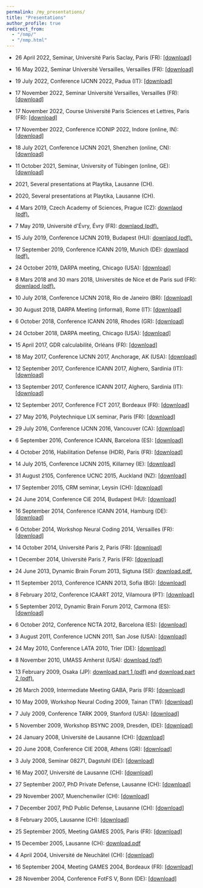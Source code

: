 ```yaml
---
permalink: /my_presentations/
title: "Presentations"
author_profile: true
redirect_from: 
  - "/nmp/"
  - "/nmp.html"
---
```



* 26 April 2022, Seminar, Université Paris Saclay, Paris (FR): [[download]](/files/presentations/JCabessa_26-04-22.pdf.zip)
* 16 May 2022, Seminar Université Versailles, Versailles (FR): [[download]](/files/presentations/JCabessa_16-05-22.pdf.zip)
* 19 July 2022, Conference IJCNN 2022, Padua (IT): [[download]](/files/presentations/JCabessa_19-07-22.pdf.zip)
* 17 November 2022, Seminar Université Versailles, Versailles (FR): [[download]](/files/presentations/JCabessa_17-11-22.pdf.zip)
* 17 November 2022, Course Université Paris Sciences et Lettres, Paris (FR): [[download]](/files/presentations/JCabessa_24-11-22.pdf.zip)
* 17 November 2022, Conference ICONIP 2022, Indore (online, IN): [[download]](/files/presentations/JCabessa_25-11-22.pdf.zip)

* 18 July 2021, Conference IJCNN 2021, Shenzhen (online, CN): [[download]](/files/presentations/JCabessa_18-07-21.pdf.zip)
* 11 October 2021, Seminar, University of Tübingen (online, GE): [[download]](/files/presentations/JCabessa_11-10-21.pdf.zip)
* 2021, Several presentations at Playtika, Lausanne (CH).

* 2020, Several presentations at Playtika, Lausanne (CH).

* 4 Mars 2019, Czech Academy of Sciences, Prague (CZ): [downlaod (pdf).](/files/presentations/JCabessa_04-03-19.pdf.zip)
* 7 May 2019, Université d'Évry, Évry (FR): [downlaod (pdf).](/files/presentations/JCabessa_07-05-19.pdf.zip)
* 15 July 2019, Conference IJCNN 2019, Budapest (HU): [downlaod (pdf).](/files/presentations/JCabessa_15-07-19.pdf.zip)
* 17 September 2019, Conference ICANN 2019, Munich (DE): [downlaod (pdf).](/files/presentations/JCabessa_17-09-19.pdf.zip)
* 24 October 2019, DARPA meeting, Chicago (USA): [[download]](/files/presentations/JCabessa_22-09-19.pdf.zip)

* 8 Mars 2018 and 30 mars 2018, Universités de Nice et de Paris sud (FR): [downlaod (pdf).](/files/presentations/JCabessa_30-03-18.pdf.zip)
* 10 July 2018, Conference IJCNN 2018, Rio de Janeiro (BR): [[download]](/files/presentations/JCabessa_10-07-18.pdf.zip)
* 30 August 2018, DARPA Meeting (informal), Rome (IT): [[download]](/files/presentations/JCabessa_30-08-18.pdf.zip)
* 6 October 2018, Conference ICANN 2018, Rhodes (GR): [[download]](/files/presentations/JCabessa_06-10-18.pdf.zip)
* 24 October 2018, DARPA meeting, Chicago (USA): [[download]](/files/presentations/JCabessa_24-10-18.pdf.zip)

* 15 April 2017, GDR calculabilité, Orléans (FR): [[download]](/files/presentations/JCabessa_15-04-17.pdf.zip)
* 18 May 2017, Conference IJCNN 2017, Anchorage, AK (USA): [[download]](/files/presentations/JCabessa_18-05-17.pdf.zip)
* 12 September 2017, Conference ICANN 2017, Alghero, Sardinia (IT): [[download]](/files/presentations/JCabessa_12-09-17.pdf.zip)
* 13 September 2017, Conference ICANN 2017, Alghero, Sardinia (IT): [[download]](/files/presentations/JCabessa_13-09-17.pdf.zip)
* 12 September 2017, Conference FCT 2017, Bordeaux (FR): [[download]](//files/presentations/JCabessa_12-09-17b.pdf.zip)

* 27 May 2016, Polytechnique LIX seminar, Paris (FR): [[download]](/files/presentations/JCabessa_27-05-16.pdf.zip)
* 29 July 2016, Conference IJCNN 2016, Vancouver (CA): [[download]](/files/presentations/JCabessa_29-07-16.pdf.zip)
* 6 September 2016, Conference ICANN, Barcelona (ES): [[download]](/files/presentations/JCabessa_06-09-16.pdf.zip)
* 4 October 2016, Habilitation Defense (HDR), Paris (FR): [[download]](/files/presentations/JCabessa_04-10-16.pdf.zip)

* 14 July 2015, Conference IJCNN 2015, Killarney (IE): [[download]](/files/presentations/JCabessa_14-07-15.pdf.zip)
* 31 August 2105, Conference UCNC 2015, Auckland (NZ): [[download]](/files/presentations/JCabessa_31-08-15.pdf.zip)
* 17 September 2015, CRM seminar, Leysin (CH): [[download]](/files/presentations/JCabessa_17-09-15.pdf.zip)

* 24 June 2014, Conference CiE 2014, Budapest (HU): [[download]](/files/presentations/JCabessa_24-06-14.pdf.zip)
* 16 September 2014, Conference ICANN 2014, Hamburg (DE): [[download]](/files/presentations/JCabessa_16-09-14.pdf.zip)
* 6 October 2014, Workshop Neural Coding 2014, Versailles (FR): [[download]](/files/presentations/JCabessa_06-10-14.pdf.zip)
* 14 October 2014, Université Paris 2, Paris (FR): [[download]](/files/presentations/JCabessa_14-10-14.pdf.zip)
* 1 December 2014, Université Paris 7, Paris (FR): [[download]](/files/presentations/JCabessa_01-12-14.pdf.zip)

* 24 June 2013, Dynamic Brain Forum 2013, Sigtuna (SE): [download.pdf.](/files/presentations/JCabessa_24-06-13.pdf.zip)
* 11 September 2013, Conference ICANN 2013, Sofia (BG): [[download]](/files/presentations/JCabessa_11-09-13.pdf.zip)

* 8 February 2012, Conference ICAART 2012, Vilamoura (PT): [[download]](/files/presentations/JCabessa_08-02-12.pdf.zip)
* 5 September 2012, Dynamic Brain Forum 2012, Carmona (ES): [[download]](/files/presentations/JCabessa_05-09-12.pdf.zip)
* 6 October 2012, Conference NCTA 2012, Barcelona (ES): [[download]](/files/presentations/JCabessa_06-10-12.pdf.zip)

* 3 August 2011, Conference IJCNN 2011, San Jose (USA): [[download]](/files/presentations/JCabessa_03-08-11.pdf.zip)

* 24 May 2010, Conference LATA 2010, Trier (DE): [[download]](/files/presentations/JCabessa_24-05-10.pdf.zip)
* 8 November 2010, UMASS Amherst (USA): [download (pdf)](/files/presentations/JCabessa_08-11-10.pdf.zip)

* 13 February 2009, Osaka (JP): [download part 1 (pdf)](/files/presentations/JCabessa_13-02-09%281%29.pdf.zip) and [download part 2 (pdf).](/files/presentations/JCabessa_13-02-09%282%29.pdf.zip)
* 26 March 2009, Intermediate Meeting GABA, Paris (FR): [[download]](/files/presentations/JCabessa_26-03-09.pdf.zip)
* 10 May 2009, Workshop Neural Coding 2009, Tainan (TW): [[download]](/files/presentations/JCabessa_10-05-09.pdf.zip)
* 7 July 2009, Conference TARK 2009, Stanford (USA): [[download]](/files/presentations/JCabessa_07-07-09.pdf)
* 5 November 2009, Workshop BSYNC 2009, Dresden, (DE): [[download]](/files/presentations/JCabessa_05-11-09.pdf.zip)

* 24 January 2008, Université de Lausanne (CH): [[download]](/files/presentations/JCabessa_24-01-08.pdf.zip)
* 20 June 2008, Conference CIE 2008, Athens (GR): [[download]](/files/presentations/JCabessa_20-06-08.pdf.zip)
* 3 July 2008, Seminar 08271, Dagstuhl (DE): [[download]](/files/presentations/JCabessa_03-07-08.pdf.zip)

* 16 May 2007, Université de Lausanne (CH): [[download]](/files/presentations/JCabessa_16-05-07.pdf.zip)
* 27 September 2007, PhD Private Defense, Lausanne (CH): [[download]](/files/presentations/JCabessa_27-09-07.pdf.zip)
* 29 November 2007, Muenchenwiler (CH): [[download]](/files/presentations/JCabessa_29-11-07.pdf.zip)
* 7 December 2007, PhD Public Defense, Lausanne (CH): [[download]](/files/presentations/JCabessa_07-12-07.pdf.zip)

* 8 February 2005, Lausanne (CH): [[download]](/files/presentations/JCabessa_08-02-05.pdf.zip)
* 25 September 2005, Meeting GAMES 2005, Paris (FR): [[download]](/files/presentations/JCabessa_25-09-05.pdf.zip)
* 15 December 2005, Lausanne (CH): [download.pdf](/files/presentations/JCabessa_15-12-05.pdf.zip)  

* 4 April 2004, Université de Neuchâtel (CH): [[download]](/files/presentations/JCabessa_04-04-04.pdf.zip)
* 16 September 2004, Meeting GAMES 2004, Bordeaux (FR): [[download]](/files/presentations/JCabessa_16-09-04.pdf.zip)
* 28 November 2004, Conference FotFS V, Bonn (DE): [[download]](/files/presentations/JCabessa_28-11-04.pdf.zip)